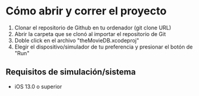# Cómo abrir y correr el proyecto

1) Clonar el repositorio de Github en tu ordenador (git clone URL)
2) Abrir la carpeta que se clonó al importar el repositorio de Git
3) Doble click en el archivo "theMovieDB.xcodeproj"
4) Elegir el dispositivo/simulador de tu preferencia y presionar el botón de "Run"

## Requisitos de simulación/sistema

- iOS 13.0 o superior
